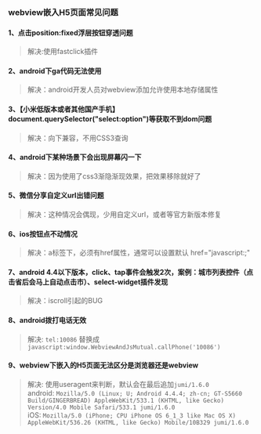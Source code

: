### webview嵌入H5页面常见问题

#### 1、点击position:fixed浮层按钮穿透问题
>解决:使用fastclick插件

#### 2、android下ga代码无法使用
>解决：android开发人员对webview添加允许使用本地存储属性

#### 3、【小米低版本或者其他国产手机】document.querySelector("select:option")等获取不到dom问题
>解决：向下兼容，不用CSS3查询

#### 4、android下某种场景下会出现屏幕闪一下
>解决：因为使用了css3渐隐渐现效果，把效果移除就好了

#### 5、微信分享自定义url出错问题
>解决：这种情况会偶现，少用自定义url，或者等官方新版本修复

#### 6、ios按钮点不动情况
>解决：a标签下，必须有href属性，通常可以设置默认 href="javascript:;"

#### 7、android 4.4以下版本，click、tap事件会触发2次，案例：城市列表控件（点击省后会马上自动点击市）、select-widget插件发现
>解决：iscroll引起的BUG

#### 8、android拨打电话无效
>解决: `tel:10086` 替换成 `javascript:window.WebviewAndJsMutual.callPhone('10086')`

#### 9、webview下嵌入的H5页面无法区分是浏览器还是webview
>解决: 使用useragent来判断，默认会在最后追加`jumi/1.6.0`    
android:  `Mozilla/5.0 (Linux; U; Android 4.4.4; zh-cn; GT-S5660 Build/GINGERBREAD) AppleWebKit/533.1 (KHTML, like Gecko) Version/4.0 Mobile Safari/533.1 jumi/1.6.0`    
iOS:  `Mozilla/5.0 (iPhone; CPU iPhone OS 6_1_3 like Mac OS X) AppleWebKit/536.26 (KHTML, like Gecko) Mobile/10B329 jumi/1.6.0`    